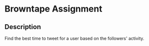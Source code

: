 # Browntape Assignment

## Description

Find the best time to tweet for a user based on the followers' activity.